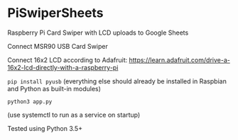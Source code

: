 # PiSwiperSheets
Raspberry Pi Card Swiper with LCD uploads to Google Sheets

Connect MSR90 USB Card Swiper

Connect 16x2 LCD according to Adafruit:
https://learn.adafruit.com/drive-a-16x2-lcd-directly-with-a-raspberry-pi

```pip install pyusb``` (everything else should already be installed in Raspbian and Python as built-in modules)

```python3 app.py```

(use systemctl to run as a service on startup)

Tested using Python 3.5+
